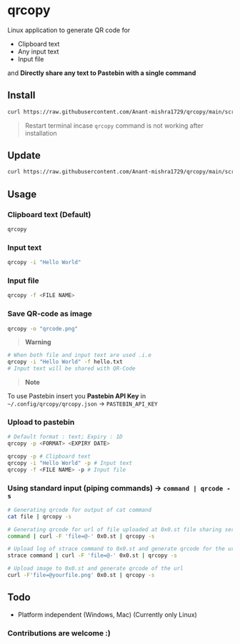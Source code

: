 # qrcopy
Linux application to generate QR code for
* Clipboard text
* Any input text
* Input file

and **Directly share any text to Pastebin with a single command**


## Install

```bash
curl https://raw.githubusercontent.com/Anant-mishra1729/qrcopy/main/scripts/install.sh | bash
```
> Restart terminal incase ```qrcopy``` command is not working after installation

## Update
```bash
curl https://raw.githubusercontent.com/Anant-mishra1729/qrcopy/main/scripts/update.sh | bash
```

## Usage

### Clipboard text (Default)
```bash
qrcopy
```
### Input text
```bash 
qrcopy -i "Hello World"
```
### Input file
```bash
qrcopy -f <FILE NAME>
```

### Save QR-code as image
```bash
qrcopy -o "qrcode.png"
```
> **Warning**
```bash
# When both file and input text are used .i.e
qrcopy -i "Hello World" -f hello.txt
# Input text will be shared with QR-Code
```

> **Note**

To use Pastebin insert you **Pastebin API Key** in ```~/.config/qrcopy/qrcopy.json``` -> ```PASTEBIN_API_KEY```

### Upload to pastebin
```bash
# Default format : text; Expiry : 1D
qrcopy -p <FORMAT> <EXPIRY DATE>

qrcopy -p # Clipboard text
qrcopy -i "Hello World" -p # Input text
qrcopy -f <FILE NAME> -p # Input file
```
### Using standard input (piping commands) -> ```command | qrcode -s```
```bash
# Generating qrcode for output of cat command
cat file | qrcopy -s 

# Generating qrcode for url of file uploaded at 0x0.st file sharing service
command | curl -F 'file=@-' 0x0.st | qrcopy -s 

# Upload log of strace command to 0x0.st and generate qrcode for the url
strace command | curl -F 'file=@-' 0x0.st | qrcopy -s 

# Upload image to 0x0.st and generate qrcode of the url
curl -F'file=@yourfile.png' 0x0.st | qrcopy -s
```


## Todo
* Platform independent (Windows, Mac) (Currently only Linux)
### Contributions are welcome :)
